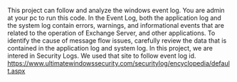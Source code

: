 This project can follow and analyze the windows event log. You are admin at your pc to run this code. 
In the Event Log, both the application log and the system log contain errors, warnings, and informational events that are related to the operation of Exchange Server, and other applications. To identify the cause of message flow issues, carefully review the data that is contained in the application log and system log.
In this project, we are intered in Security Logs. We used that site to follow event log id.
https://www.ultimatewindowssecurity.com/securitylog/encyclopedia/default.aspx
